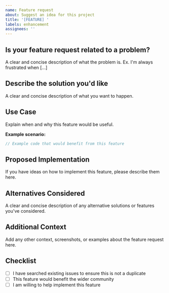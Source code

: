 ```yaml
---
name: Feature request
about: Suggest an idea for this project
title: '[FEATURE] '
labels: enhancement
assignees: ''
---
```


## Is your feature request related to a problem?
A clear and concise description of what the problem is. Ex. I'm always frustrated when [...]

## Describe the solution you'd like
A clear and concise description of what you want to happen.

## Use Case
Explain when and why this feature would be useful.

**Example scenario:**
```go
// Example code that would benefit from this feature
```

## Proposed Implementation
If you have ideas on how to implement this feature, please describe them here.

## Alternatives Considered
A clear and concise description of any alternative solutions or features you've considered.

## Additional Context
Add any other context, screenshots, or examples about the feature request here.

## Checklist
- [ ] I have searched existing issues to ensure this is not a duplicate
- [ ] This feature would benefit the wider community
- [ ] I am willing to help implement this feature
